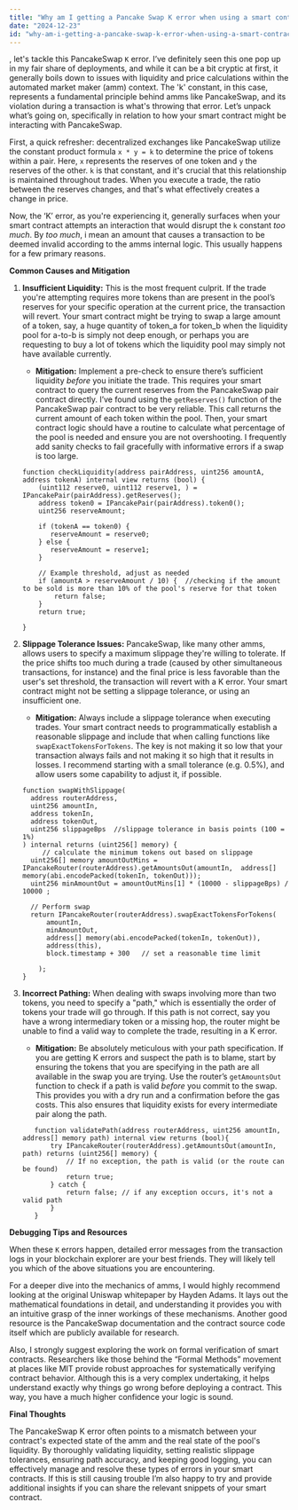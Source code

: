 ```yaml
---
title: "Why am I getting a Pancake Swap K error when using a smart contract?"
date: "2024-12-23"
id: "why-am-i-getting-a-pancake-swap-k-error-when-using-a-smart-contract"
---
```


, let's tackle this PancakeSwap `K` error. I’ve definitely seen this one pop up in my fair share of deployments, and while it can be a bit cryptic at first, it generally boils down to issues with liquidity and price calculations within the automated market maker (amm) context. The 'k' constant, in this case, represents a fundamental principle behind amms like PancakeSwap, and its violation during a transaction is what's throwing that error. Let’s unpack what’s going on, specifically in relation to how your smart contract might be interacting with PancakeSwap.

First, a quick refresher: decentralized exchanges like PancakeSwap utilize the constant product formula `x * y = k` to determine the price of tokens within a pair. Here, `x` represents the reserves of one token and `y` the reserves of the other. `k` is that constant, and it's crucial that this relationship is maintained throughout trades. When you execute a trade, the ratio between the reserves changes, and that's what effectively creates a change in price.

Now, the ‘K’ error, as you're experiencing it, generally surfaces when your smart contract attempts an interaction that would disrupt the `k` constant *too much*. By *too much*, i mean an amount that causes a transaction to be deemed invalid according to the amms internal logic. This usually happens for a few primary reasons.

**Common Causes and Mitigation**

1.  **Insufficient Liquidity:** This is the most frequent culprit. If the trade you're attempting requires more tokens than are present in the pool’s reserves for your specific operation at the current price, the transaction will revert. Your smart contract might be trying to swap a large amount of a token, say, a huge quantity of token_a for token_b when the liquidity pool for a-to-b is simply not deep enough, or perhaps you are requesting to buy a lot of tokens which the liquidity pool may simply not have available currently.

    *   **Mitigation:** Implement a pre-check to ensure there’s sufficient liquidity *before* you initiate the trade. This requires your smart contract to query the current reserves from the PancakeSwap pair contract directly. I’ve found using the `getReserves()` function of the PancakeSwap pair contract to be very reliable. This call returns the current amount of each token within the pool. Then, your smart contract logic should have a routine to calculate what percentage of the pool is needed and ensure you are not overshooting. I frequently add sanity checks to fail gracefully with informative errors if a swap is too large.

    ```solidity
    function checkLiquidity(address pairAddress, uint256 amountA, address tokenA) internal view returns (bool) {
        (uint112 reserve0, uint112 reserve1, ) = IPancakePair(pairAddress).getReserves();
        address token0 = IPancakePair(pairAddress).token0();
        uint256 reserveAmount;

        if (tokenA == token0) {
           reserveAmount = reserve0;
        } else {
           reserveAmount = reserve1;
        }

        // Example threshold, adjust as needed
        if (amountA > reserveAmount / 10) {  //checking if the amount to be sold is more than 10% of the pool's reserve for that token
            return false;
        }
        return true;

    }
    ```

2.  **Slippage Tolerance Issues:** PancakeSwap, like many other amms, allows users to specify a maximum slippage they're willing to tolerate. If the price shifts too much during a trade (caused by other simultaneous transactions, for instance) and the final price is less favorable than the user's set threshold, the transaction will revert with a K error. Your smart contract might not be setting a slippage tolerance, or using an insufficient one.

    *   **Mitigation:** Always include a slippage tolerance when executing trades. Your smart contract needs to programmatically establish a reasonable slippage and include that when calling functions like `swapExactTokensForTokens`. The key is not making it so low that your transaction always fails and not making it so high that it results in losses. I recommend starting with a small tolerance (e.g. 0.5%), and allow users some capability to adjust it, if possible.

    ```solidity
    function swapWithSlippage(
      address routerAddress,
      uint256 amountIn,
      address tokenIn,
      address tokenOut,
      uint256 slippageBps  //slippage tolerance in basis points (100 = 1%)
    ) internal returns (uint256[] memory) {
         // calculate the minimum tokens out based on slippage
      uint256[] memory amountOutMins =  IPancakeRouter(routerAddress).getAmountsOut(amountIn,  address[] memory(abi.encodePacked(tokenIn, tokenOut)));
      uint256 minAmountOut = amountOutMins[1] * (10000 - slippageBps) / 10000 ;

      // Perform swap
      return IPancakeRouter(routerAddress).swapExactTokensForTokens(
          amountIn,
          minAmountOut,
          address[] memory(abi.encodePacked(tokenIn, tokenOut)),
          address(this),
          block.timestamp + 300   // set a reasonable time limit

        );
    }
    ```

3.  **Incorrect Pathing:** When dealing with swaps involving more than two tokens, you need to specify a "path," which is essentially the order of tokens your trade will go through. If this path is not correct, say you have a wrong intermediary token or a missing hop, the router might be unable to find a valid way to complete the trade, resulting in a K error.

    *   **Mitigation:** Be absolutely meticulous with your path specification. If you are getting K errors and suspect the path is to blame, start by ensuring the tokens that you are specifying in the path are all available in the swap you are trying. Use the router’s `getAmountsOut` function to check if a path is valid *before* you commit to the swap. This provides you with a dry run and a confirmation before the gas costs. This also ensures that liquidity exists for every intermediate pair along the path.

    ```solidity
       function validatePath(address routerAddress, uint256 amountIn, address[] memory path) internal view returns (bool){
           try IPancakeRouter(routerAddress).getAmountsOut(amountIn, path) returns (uint256[] memory) {
               // If no exception, the path is valid (or the route can be found)
               return true;
           } catch {
               return false; // if any exception occurs, it's not a valid path
           }
       }
    ```

**Debugging Tips and Resources**

When these `K` errors happen, detailed error messages from the transaction logs in your blockchain explorer are your best friends. They will likely tell you which of the above situations you are encountering.

For a deeper dive into the mechanics of amms, I would highly recommend looking at the original Uniswap whitepaper by Hayden Adams. It lays out the mathematical foundations in detail, and understanding it provides you with an intuitive grasp of the inner workings of these mechanisms. Another good resource is the PancakeSwap documentation and the contract source code itself which are publicly available for research.

Also, I strongly suggest exploring the work on formal verification of smart contracts. Researchers like those behind the “Formal Methods” movement at places like MIT provide robust approaches for systematically verifying contract behavior. Although this is a very complex undertaking, it helps understand exactly why things go wrong before deploying a contract. This way, you have a much higher confidence your logic is sound.

**Final Thoughts**

The PancakeSwap K error often points to a mismatch between your contract's expected state of the amm and the real state of the pool's liquidity. By thoroughly validating liquidity, setting realistic slippage tolerances, ensuring path accuracy, and keeping good logging, you can effectively manage and resolve these types of errors in your smart contracts. If this is still causing trouble I’m also happy to try and provide additional insights if you can share the relevant snippets of your smart contract.
